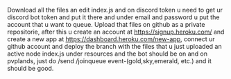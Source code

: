 Download all the files an edit index.js and on discord token u need to get ur discord bot token and put it there and under email and password u put the account that u want to queue. Upload that files on github as a private repositorie, after this u create an account at https://signup.heroku.com/ and create a new app at https://dashboard.heroku.com/new-app, connect ur github account and deploy the branch with the files that u just uploaded an active node index.js under resources and the bot should be on and on pvplands, just do /send /joinqueue event-(gold,sky,emerald, etc.) and it should be good.

